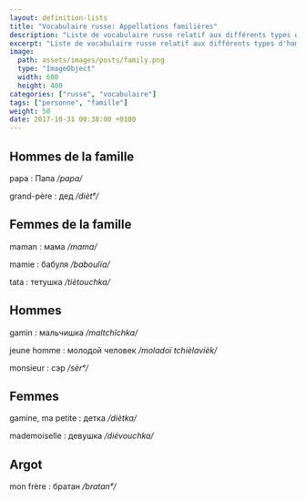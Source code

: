 ```yaml
---
layout: definition-lists
title: "Vocabulaire russe: Appellations familières"
description: "Liste de vocabulaire russe relatif aux différents types d'homme et à la famille."
excerpt: "Liste de vocabulaire russe relatif aux différents types d'homme et à la famille."
image:
  path: assets/images/posts/family.png
  type: "ImageObject"
  width: 600
  height: 400
categories: ["russe", "vocabulaire"]
tags: ["personne", "famille"]
weight: 50
date: 2017-10-31 00:38:00 +0100
---
```


## Hommes de la famille

papa
: Папа
*/papa/*

grand-père
: дед
*/diètᵉ/*


## Femmes de la famille

maman
: мама
*/mama/*

mamie
: бабуля
*/baboulïa/*

tata
: тетушка
*/tiètouchka/*


## Hommes

gamin
: мальчишка
*/maltchîchka/*

jeune homme
: молодой человек
*/moladoï tchièlavièk/*

monsieur
: сэр
*/sèrᵉ/*


## Femmes

gamine, ma petite
: детка
*/diètka/*

mademoiselle
: девушка
*/diévouchka/*


## Argot

mon frère
: братан
*/bratanᵉ/*
